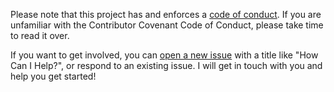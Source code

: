 Please note that this project has and enforces a [code of conduct](https://github.com/eignnx/in-any-case/blob/master/CODE_OF_CONDUCT.md). If you are unfamiliar with the Contributor Covenant Code of Conduct, please take time to read it over.

If you want to get involved, you can [open a new issue](https://github.com/eignnx/in-any-case/issues/new) with a title like "How Can I Help?", or respond to an existing issue. I will get in touch with you and help you get started!
